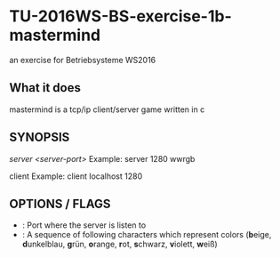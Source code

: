 # TU-2016WS-BS-exercise-1b-mastermind
an exercise for Betriebsysteme WS2016 

## What it does
mastermind is a tcp/ip client/server game written in c

## SYNOPSIS
*server \<server-port\> <secret-sequence>*
Example: server 1280 wwrgb

client <server-hostname> <server-port>
Example: client localhost 1280

## OPTIONS / FLAGS
* <server-port>: Port where the server is listen to
* <secret-sequence>: A sequence of following characters which represent colors (**b**eige, **d**unkelblau, **g**rün, **o**range, **r**ot, **s**chwarz, **v**iolett, **w**eiß)
